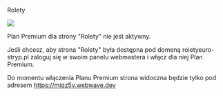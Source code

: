 Rolety


[![](/files/assets/logo/brand-logo-dark-419d0d2aa630d34e8f97f934d09ab64f.svg)](https://webwavecms.com?utm_medium=wwown&utm_source=noPremium&utm_campaign=miqz5v)

Plan Premium dla strony "Rolety" nie jest aktywny.

Jeśli chcesz, aby strona "Rolety" była dostępna pod domeną roletyeuro-stryp.pl zaloguj się w swoim panelu webmastera i włącz dla niej Plan Premium.

Do momentu włączenia Planu Premium strona widoczna będzie tylko pod adresem
https://miqz5v.webwave.dev